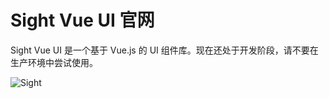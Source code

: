 # Sight Vue UI 官网
Sight Vue UI 是一个基于 Vue.js 的 UI 组件库。现在还处于开发阶段，请不要在生产环境中尝试使用。

![Sight](https://i.vimeocdn.com/video/322403573_1280x720.jpg)
